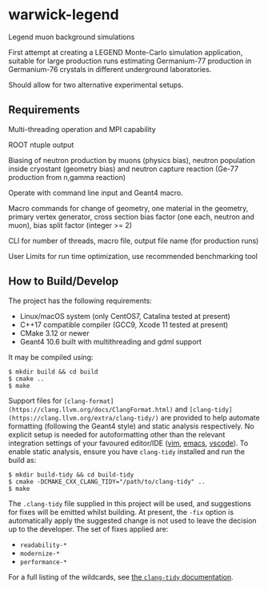 # warwick-legend
Legend muon background simulations

First attempt at creating a LEGEND Monte-Carlo simulation application, 
suitable for large production runs estimating Germanium-77 production in 
Germanium-76 crystals in different underground laboratories.

Should allow for two alternative experimental setups.

## Requirements

Multi-threading operation and MPI capability

ROOT ntuple output

Biasing of neutron production by muons (physics bias), 
neutron population inside cryostant (geometry bias) and 
neutron capture reaction (Ge-77 production from n,gamma reaction)

Operate with command line input and Geant4 macro.

Macro commands for change of geometry, one material in the geometry, 
primary vertex generator, cross section bias factor (one each, neutron and muon), 
bias split factor (integer >= 2)

CLI for number of threads, macro file, output file name (for production runs)

User Limits for run time optimization, use recommended benchmarking tool

## How to Build/Develop
The project has the following requirements:

- Linux/macOS system (only CentOS7, Catalina tested at present)
- C++17 compatible compiler (GCC9, Xcode 11 tested at present)
- CMake 3.12 or newer
- Geant4 10.6 built with multithreading and gdml support

It may be compiled using:

```console
$ mkdir build && cd build
$ cmake ..
$ make
```

Support files for `[clang-format](https://clang.llvm.org/docs/ClangFormat.html)` and `[clang-tidy](https://clang.llvm.org/extra/clang-tidy/)` are provided to help automate formatting (following the 
Geant4 style) and static analysis respectively. No explicit setup is needed 
for autoformatting other than the relevant integration settings of your 
favoured editor/IDE ([vim](http://clang.llvm.org/docs/ClangFormat.html#vim-integration), [emacs](http://clang.llvm.org/docs/ClangFormat.html#emacs-integration), [vscode](https://code.visualstudio.com/docs/cpp/cpp-ide#_code-formatting)). To enable static
analysis, ensure you have `clang-tidy` installed and run the build as:

```console
$ mkdir build-tidy && cd build-tidy
$ cmake -DCMAKE_CXX_CLANG_TIDY="/path/to/clang-tidy" ..
$ make
```

The `.clang-tidy` file supplied in this project will be used, and suggestions 
for fixes will be emitted whilst building. At present, the `-fix` option is
automatically apply the suggested change is not used to leave the decision 
up to the developer. The set of fixes applied are:

- `readability-*`
- `modernize-*`
- `performance-*` 

For a full listing of the wildcards, see [the `clang-tidy` documentation](https://clang.llvm.org/extra/clang-tidy/checks/list.html).

